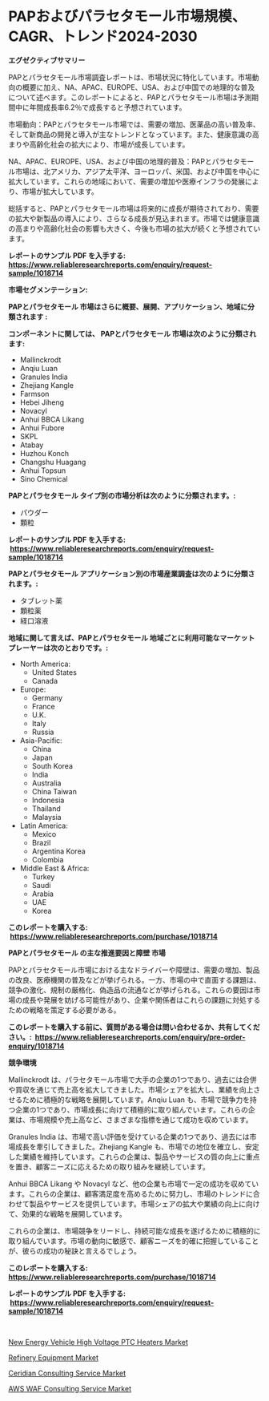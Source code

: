 <p><h1>PAPおよびパラセタモール市場規模、CAGR、トレンド2024-2030</h1></p><p><strong>エグゼクティブサマリー</strong></p>
<p><p>PAPとパラセタモール市場調査レポートは、市場状況に特化しています。市場動向の概要に加え、NA、APAC、EUROPE、USA、および中国での地理的な普及について述べます。このレポートによると、PAPとパラセタモール市場は予測期間中に年間成長率6.2％で成長すると予想されています。</p><p>市場動向：PAPとパラセタモール市場では、需要の増加、医薬品の高い普及率、そして新商品の開発と導入が主なトレンドとなっています。また、健康意識の高まりや高齢化社会の拡大により、市場が成長しています。</p><p>NA、APAC、EUROPE、USA、および中国の地理的普及：PAPとパラセタモール市場は、北アメリカ、アジア太平洋、ヨーロッパ、米国、および中国を中心に拡大しています。これらの地域において、需要の増加や医療インフラの発展により、市場が拡大しています。</p><p>総括すると、PAPとパラセタモール市場は将来的に成長が期待されており、需要の拡大や新製品の導入により、さらなる成長が見込まれます。市場では健康意識の高まりや高齢化社会の影響も大きく、今後も市場の拡大が続くと予想されています。</p></p>
<p><strong>レポートのサンプル PDF を入手する: <a href="https://www.reliableresearchreports.com/enquiry/request-sample/1018714">https://www.reliableresearchreports.com/enquiry/request-sample/1018714</a></strong></p>
<p><strong>市場セグメンテーション:</strong></p>
<p><strong> PAPとパラセタモール 市場はさらに概要、展開、アプリケーション、地域に分類されます :</strong></p>
<p><strong>コンポーネントに関しては、 PAPとパラセタモール 市場は次のように分類されます: &nbsp;</strong></p>
<p><ul><li>Mallinckrodt</li><li>Anqiu Luan</li><li>Granules India</li><li>Zhejiang Kangle</li><li>Farmson</li><li>Hebei Jiheng</li><li>Novacyl</li><li>Anhui BBCA Likang</li><li>Anhui Fubore</li><li>SKPL</li><li>Atabay</li><li>Huzhou Konch</li><li>Changshu Huagang</li><li>Anhui Topsun</li><li>Sino Chemical</li></ul></p>
<p><strong> PAPとパラセタモール タイプ別の市場分析は次のように分類されます。:</strong></p>
<p><ul><li>パウダー</li><li>顆粒</li></ul></p>
<p><strong>レポートのサンプル PDF を入手する: &nbsp;<a href="https://www.reliableresearchreports.com/enquiry/request-sample/1018714">https://www.reliableresearchreports.com/enquiry/request-sample/1018714</a></strong></p>
<p><strong> PAPとパラセタモール アプリケーション別の市場産業調査は次のように分類されます。:</strong></p>
<p><ul><li>タブレット薬</li><li>顆粒薬</li><li>経口溶液</li></ul></p>
<p><strong>地域に関して言えば、PAPとパラセタモール 地域ごとに利用可能なマーケットプレーヤーは次のとおりです。:</strong></p>
<p><ul>
    <li>
        North America:
        <ul>
            <li>United States</li>
            <li>Canada</li>
        </ul>
    </li>
    <li>
        Europe:
        <ul>
            <li>Germany</li>
            <li>France</li>
            <li>U.K.</li>
            <li>Italy</li>
            <li>Russia</li>
        </ul>
    </li>
    <li>
        Asia-Pacific:
        <ul>
            <li>China</li>
            <li>Japan</li>
            <li>South Korea</li>
            <li>India</li>
            <li>Australia</li>
            <li>China Taiwan</li>
            <li>Indonesia</li>
            <li>Thailand</li>
            <li>Malaysia</li>
        </ul>
    </li>
    <li>
        Latin America:
        <ul>
            <li>Mexico</li>
            <li>Brazil</li>
            <li>Argentina Korea</li>
            <li>Colombia</li>
        </ul>
    </li>
    <li>
        Middle East & Africa:
        <ul>
            <li>Turkey</li>
            <li>Saudi</li>
            <li>Arabia</li>
            <li>UAE</li>
            <li>Korea</li>
        </ul>
    </li>
    </ul></p>
<p><strong>このレポートを購入する: &nbsp;<a href="https://www.reliableresearchreports.com/purchase/1018714">https://www.reliableresearchreports.com/purchase/1018714</a></strong></p>
<p><strong>PAPとパラセタモール の主な推進要因と障壁 市場</strong></p>
<p><p>PAPとパラセタモール市場における主なドライバーや障壁は、需要の増加、製品の改良、医療機関の普及などが挙げられる。一方、市場の中で直面する課題は、競争の激化、規制の厳格化、偽造品の流通などが挙げられる。これらの要因は市場の成長や発展を妨げる可能性があり、企業や関係者はこれらの課題に対処するための戦略を策定する必要がある。</p></p>
<p><strong>このレポートを購入する前に、質問がある場合は問い合わせるか、共有してください。:&nbsp; <a href="https://www.reliableresearchreports.com/enquiry/pre-order-enquiry/1018714">https://www.reliableresearchreports.com/enquiry/pre-order-enquiry/1018714</a></strong></p>
<p><strong>競争環境</strong></p>
<p><p>Mallinckrodt は、パラセタモール市場で大手の企業の1つであり、過去には合併や買収を通じて売上高を拡大してきました。市場シェアを拡大し、業績を向上させるために積極的な戦略を展開しています。Anqiu Luan も、市場で競争力を持つ企業の1つであり、市場成長に向けて積極的に取り組んでいます。これらの企業は、市場規模や売上高など、さまざまな指標を通じて成功を収めています。</p><p>Granules India は、市場で高い評価を受けている企業の1つであり、過去には市場成長を牽引してきました。Zhejiang Kangle も、市場での地位を確立し、安定した業績を維持しています。これらの企業は、製品やサービスの質の向上に重点を置き、顧客ニーズに応えるための取り組みを継続しています。</p><p>Anhui BBCA Likang や Novacyl など、他の企業も市場で一定の成功を収めています。これらの企業は、顧客満足度を高めるために努力し、市場のトレンドに合わせて製品やサービスを提供しています。市場シェアの拡大や業績の向上に向けて、効果的な戦略を展開しています。</p><p>これらの企業は、市場競争をリードし、持続可能な成長を遂げるために積極的に取り組んでいます。市場の動向に敏感で、顧客ニーズを的確に把握していることが、彼らの成功の秘訣と言えるでしょう。</p></p>
<p><strong>このレポートを購入する: &nbsp; <a href="https://www.reliableresearchreports.com/purchase/1018714">https://www.reliableresearchreports.com/purchase/1018714</a></strong></p>
<p><strong>レポートのサンプル PDF を入手する: &nbsp;<a href="https://www.reliableresearchreports.com/enquiry/request-sample/1018714">https://www.reliableresearchreports.com/enquiry/request-sample/1018714</a></strong><strong></strong></p>
<p>&nbsp;</p>
<p><p><a href="https://github.com/Sherrillcrooksxa8i18ucf2m/Market-Research-Report-List-1/blob/main/new-energy-vehicle-high-voltage-ptc-heaters-market.md">New Energy Vehicle High Voltage PTC Heaters Market</a></p><p><a href="https://lydian-appliance-61d.notion.site/Refinery-Equipment-Market-Size-Share-Trends-Analysis-Report-By-Application-Regional-Outlook-Com-04cd3f7906614e24bcea0e2f9dda1e22">Refinery Equipment Market</a></p><p><a href="https://view.publitas.com/reportprime-1/ceridian-consulting-service-market-size-share-trends-analysis-report-by-material-by-type-by-end-user-by-region-and-segment-forecasts-2023-2030/">Ceridian Consulting Service Market</a></p><p><a href="https://view.publitas.com/reportprime-1/aws-waf-consulting-service-market-size-market-share-and-global-market-analysis-report-2023-2030/">AWS WAF Consulting Service Market</a></p></p>